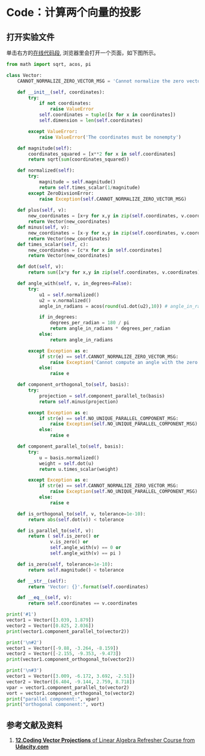 # Code：计算两个向量的投影

## 打开实验文件

单击右方的[在线代码段](https://pythontutor.com/visualize.html#code=from%20math%20import%20sqrt,%20acos,%20pi%0A%0Aclass%20Vector%3A%0A%20%20%20%20CANNOT_NORMALIZE_ZERO_VECTOR_MSG%20%3D%20'Cannot%20normalize%20the%20zero%20vector'%0A%0A%20%20%20%20def%20__init__%28self,%20coordinates%29%3A%0A%20%20%20%20%20%20%20%20try%3A%0A%20%20%20%20%20%20%20%20%20%20%20%20if%20not%20coordinates%3A%0A%20%20%20%20%20%20%20%20%20%20%20%20%20%20%20%20raise%20ValueError%0A%20%20%20%20%20%20%20%20%20%20%20%20self.coordinates%20%3D%20tuple%28%5Bx%20for%20x%20in%20coordinates%5D%29%0A%20%20%20%20%20%20%20%20%20%20%20%20self.dimension%20%3D%20len%28self.coordinates%29%0A%0A%20%20%20%20%20%20%20%20except%20ValueError%3A%0A%20%20%20%20%20%20%20%20%20%20%20%20raise%20ValueError%28'The%20coordinates%20must%20be%20nonempty'%29%0A%0A%20%20%20%20def%20magnitude%28self%29%3A%0A%20%20%20%20%20%20%20%20coordinates_squared%20%3D%20%5Bx**2%20for%20x%20in%20self.coordinates%5D%0A%20%20%20%20%20%20%20%20return%20sqrt%28sum%28coordinates_squared%29%29%0A%0A%20%20%20%20def%20normalized%28self%29%3A%0A%20%20%20%20%20%20%20%20try%3A%0A%20%20%20%20%20%20%20%20%20%20%20%20magnitude%20%3D%20self.magnitude%28%29%0A%20%20%20%20%20%20%20%20%20%20%20%20return%20self.times_scalar%281/magnitude%29%0A%20%20%20%20%20%20%20%20except%20ZeroDivsionError%3A%0A%20%20%20%20%20%20%20%20%20%20%20%20raise%20Exception%28self.CANNOT_NORMALIZE_ZERO_VECTOR_MSG%29%20%20%20%20%20%20%20%20%0A%20%20%20%20%20%20%20%20%20%20%20%20%20%20%20%20%0A%20%20%20%20def%20plus%28self,%20v%29%3A%0A%20%20%20%20%20%20%20%20new_coordinates%20%3D%20%5Bx%2By%20for%20x,y%20in%20zip%28self.coordinates,%20v.coordinates%29%5D%0A%20%20%20%20%20%20%20%20return%20Vector%28new_coordinates%29%0A%20%20%20%20def%20minus%28self,%20v%29%3A%0A%20%20%20%20%20%20%20%20new_coordinates%20%3D%20%5Bx-y%20for%20x,y%20in%20zip%28self.coordinates,%20v.coordinates%29%5D%0A%20%20%20%20%20%20%20%20return%20Vector%28new_coordinates%29%20%20%20%0A%20%20%20%20def%20times_scalar%28self,%20c%29%3A%0A%20%20%20%20%20%20%20%20new_coordinates%20%3D%20%5Bc*x%20for%20x%20in%20self.coordinates%5D%0A%20%20%20%20%20%20%20%20return%20Vector%28new_coordinates%29%20%20%20%20%20%20%20%20%20%20%20%20%20%20%20%20%20%0A%0A%20%20%20%20def%20dot%28self,%20v%29%3A%0A%20%20%20%20%20%20%20%20return%20sum%28%5Bx*y%20for%20x,y%20in%20zip%28self.coordinates,%20v.coordinates%29%5D%29%0A%0A%20%20%20%20def%20angle_with%28self,%20v,%20in_degrees%3DFalse%29%3A%0A%20%20%20%20%20%20%20%20try%3A%0A%20%20%20%20%20%20%20%20%20%20%20%20u1%20%3D%20self.normalized%28%29%0A%20%20%20%20%20%20%20%20%20%20%20%20u2%20%3D%20v.normalized%28%29%0A%20%20%20%20%20%20%20%20%20%20%20%20angle_in_radians%20%3D%20acos%28round%28u1.dot%28u2%29,10%29%29%20%23%20angle_in_radians%20%3D%20acos%28u1.dot%28u2%29%29%0A%0A%20%20%20%20%20%20%20%20%20%20%20%20if%20in_degrees%3A%0A%20%20%20%20%20%20%20%20%20%20%20%20%20%20%20%20degrees_per_radian%20%3D%20180%20/%20pi%0A%20%20%20%20%20%20%20%20%20%20%20%20%20%20%20%20return%20angle_in_radians%20*%20degrees_per_radian%0A%20%20%20%20%20%20%20%20%20%20%20%20else%3A%20%0A%20%20%20%20%20%20%20%20%20%20%20%20%20%20%20%20return%20angle_in_radians%0A%0A%20%20%20%20%20%20%20%20except%20Exception%20as%20e%3A%0A%20%20%20%20%20%20%20%20%20%20%20%20if%20str%28e%29%20%3D%3D%20self.CANNOT_NORMALIZE_ZERO_VECTOR_MSG%3A%0A%20%20%20%20%20%20%20%20%20%20%20%20%20%20%20%20raise%20Exception%28'Cannot%20compute%20an%20angle%20with%20the%20zero%20vector'%29%0A%20%20%20%20%20%20%20%20%20%20%20%20else%3A%0A%20%20%20%20%20%20%20%20%20%20%20%20%20%20%20%20raise%20e%0A%0A%20%20%20%20def%20component_orthogonal_to%28self,%20basis%29%3A%0A%20%20%20%20%20%20%20%20try%3A%0A%20%20%20%20%20%20%20%20%20%20%20%20projection%20%3D%20self.component_parallel_to%28basis%29%0A%20%20%20%20%20%20%20%20%20%20%20%20return%20self.minus%28projection%29%0A%0A%20%20%20%20%20%20%20%20except%20Exception%20as%20e%3A%0A%20%20%20%20%20%20%20%20%20%20%20%20if%20str%28e%29%20%3D%3D%20self.NO_UNIQUE_PARALLEL_COMPONENT_MSG%3A%0A%20%20%20%20%20%20%20%20%20%20%20%20%20%20%20%20raise%20Exception%28self.NO_UNIQUE_PARALLEL_COMPONENT_MSG%29%0A%20%20%20%20%20%20%20%20%20%20%20%20else%3A%0A%20%20%20%20%20%20%20%20%20%20%20%20%20%20%20%20raise%20e%0A%0A%20%20%20%20def%20component_parallel_to%28self,%20basis%29%3A%0A%20%20%20%20%20%20%20%20try%3A%0A%20%20%20%20%20%20%20%20%20%20%20%20u%20%3D%20basis.normalized%28%29%0A%20%20%20%20%20%20%20%20%20%20%20%20weight%20%3D%20self.dot%28u%29%0A%20%20%20%20%20%20%20%20%20%20%20%20return%20u.times_scalar%28weight%29%0A%0A%20%20%20%20%20%20%20%20except%20Exception%20as%20e%3A%0A%20%20%20%20%20%20%20%20%20%20%20%20if%20str%28e%29%20%3D%3D%20self.CANNOT_NORMALIZE_ZERO_VECTOR_MSG%3A%0A%20%20%20%20%20%20%20%20%20%20%20%20%20%20%20%20raise%20Exception%28self.NO_UNIQUE_PARALLEL_COMPONENT_MSG%29%0A%20%20%20%20%20%20%20%20%20%20%20%20else%3A%0A%20%20%20%20%20%20%20%20%20%20%20%20%20%20%20%20raise%20e%0A%0A%20%20%20%20def%20__str__%28self%29%3A%0A%20%20%20%20%20%20%20%20return%20'Vector%3A%20%7B%7D'.format%28self.coordinates%29%0A%0Aprint%28'%5Cn%233'%29%0Av%20%3D%20Vector%28%5B3.009,%20-6.172,%203.692,%20-2.51%5D%29%0Aw%20%3D%20Vector%28%5B6.404,%20-9.144,%202.759,%208.718%5D%29%0Avpar%20%3D%20v.component_parallel_to%28w%29%0Avort%20%3D%20v.component_orthogonal_to%28w%29%0Aprint%28%22parallel%20component%3A%22,%20vpar%29%0Aprint%28%22orthogonal%20component%3A%22,%20vort%29&cumulative=false&curInstr=230&heapPrimitives=nevernest&mode=display&origin=opt-frontend.js&py=3&rawInputLstJSON=%5B%5D&textReferences=false), 浏览器里会打开一个页面，如下图所示。

```python
from math import sqrt, acos, pi

class Vector:
	CANNOT_NORMALIZE_ZERO_VECTOR_MSG = 'Cannot normalize the zero vector'

	def __init__(self, coordinates):
		try:
			if not coordinates:
				raise ValueError
			self.coordinates = tuple([x for x in coordinates])
			self.dimension = len(self.coordinates)

		except ValueError:
			raise ValueError('The coordinates must be nonempty')

	def magnitude(self):
		coordinates_squared = [x**2 for x in self.coordinates]
		return sqrt(sum(coordinates_squared))

	def normalized(self):
		try:
			magnitude = self.magnitude()
			return self.times_scalar(1/magnitude)
		except ZeroDivsionError:
			raise Exception(self.CANNOT_NORMALIZE_ZERO_VECTOR_MSG)		
				
	def plus(self, v):
		new_coordinates = [x+y for x,y in zip(self.coordinates, v.coordinates)]
		return Vector(new_coordinates)
	def minus(self, v):
		new_coordinates = [x-y for x,y in zip(self.coordinates, v.coordinates)]
		return Vector(new_coordinates)   
	def times_scalar(self, c):
		new_coordinates = [c*x for x in self.coordinates]
		return Vector(new_coordinates)				 

	def dot(self, v):
		return sum([x*y for x,y in zip(self.coordinates, v.coordinates)])

	def angle_with(self, v, in_degrees=False):
		try:
			u1 = self.normalized()
			u2 = v.normalized()
			angle_in_radians = acos(round(u1.dot(u2),10)) # angle_in_radians = acos(u1.dot(u2))

			if in_degrees:
				degrees_per_radian = 180 / pi
				return angle_in_radians * degrees_per_radian
			else: 
				return angle_in_radians

		except Exception as e:
			if str(e) == self.CANNOT_NORMALIZE_ZERO_VECTOR_MSG:
				raise Exception('Cannot compute an angle with the zero vector')
			else:
				raise e

	def component_orthogonal_to(self, basis):
		try:
			projection = self.component_parallel_to(basis)
			return self.minus(projection)

		except Exception as e:
			if str(e) == self.NO_UNIQUE_PARALLEL_COMPONENT_MSG:
				raise Exception(self.NO_UNIQUE_PARALLEL_COMPONENT_MSG)
			else:
				raise e

	def component_parallel_to(self, basis):
		try:
			u = basis.normalized()
			weight = self.dot(u)
			return u.times_scalar(weight)

		except Exception as e:
			if str(e) == self.CANNOT_NORMALIZE_ZERO_VECTOR_MSG:
				raise Exception(self.NO_UNIQUE_PARALLEL_COMPONENT_MSG)
			else:
				raise e

	def is_orthogonal_to(self, v, tolerance=1e-10):
		return abs(self.dot(v)) < tolerance

	def is_parallel_to(self, v):
		return ( self.is_zero() or
				v.is_zero() or
				self.angle_with(v) == 0 or
				self.angle_with(v) == pi )

	def is_zero(self, tolerance=1e-10):
		return self.magnitude() < tolerance

	def __str__(self):
		return 'Vector: {}'.format(self.coordinates)

	def __eq__(self, v):
		return self.coordinates == v.coordinates

print('#1')
vector1 = Vector([3.039, 1.879])
vector2 = Vector([0.825, 2.036])
print(vector1.component_parallel_to(vector2))

print('\n#2')
vector1 = Vector([-9.88, -3.264, -8.159])
vector2 = Vector([-2.155, -9.353, -9.473])
print(vector1.component_orthogonal_to(vector2))

print('\n#3')
vector1 = Vector([3.009, -6.172, 3.692, -2.51])
vector2 = Vector([6.404, -9.144, 2.759, 8.718])
vpar = vector1.component_parallel_to(vector2)
vort = vector1.component_orthogonal_to(vector2)
print("parallel component:", vpar)
print("orthogonal component:", vort)
```

## 参考文献及资料

1. [**12.Coding Vector Projections** of Linear Algebra Refresher Course from **Udacity.com**](https://classroom.udacity.com/courses/ud953/lessons/4374471116/concepts/45834932680923)